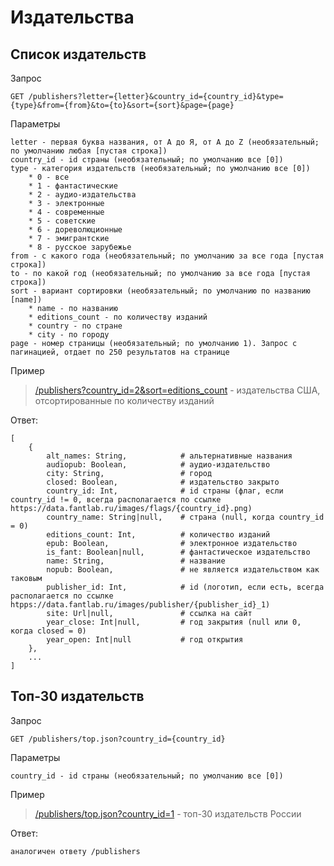 # Издательства

## Список издательств

Запрос
```
GET /publishers?letter={letter}&country_id={country_id}&type={type}&from={from}&to={to}&sort={sort}&page={page}
```

Параметры
```
letter - первая буква названия, от А до Я, от A до Z (необязательный; по умолчанию любая [пустая строка])
country_id - id страны (необязательный; по умолчанию все [0])
type - категория издательств (необязательный; по умолчанию все [0])
    * 0 - все
    * 1 - фантастические
    * 2 - аудио-издательства
    * 3 - электронные
    * 4 - современные
    * 5 - советские
    * 6 - дореволюционные
    * 7 - эмигрантские
    * 8 - русское зарубежье
from - с какого года (необязательный; по умолчанию за все года [пустая строка])
to - по какой год (необязательный; по умолчанию за все года [пустая строка])
sort - вариант сортировки (необязательный; по умолчанию по названию [name])
    * name - по названию
    * editions_count - по количеству изданий
    * country - по стране
    * city - по городу
page - номер страницы (необязательный; по умолчанию 1). Запрос с пагинацией, отдает по 250 результатов на странице
```

Пример
> [/publishers?country_id=2&sort=editions_count](https://api.fantlab.ru/publishers?country_id=2&sort=editions_count) - издательства США, отсортированные по количеству изданий

Ответ:
```
[
    {
        alt_names: String,            # альтернативные названия
        audiopub: Boolean,            # аудио-издательство
        city: String,                 # город
        closed: Boolean,              # издательство закрыто
        country_id: Int,              # id страны (флаг, если country_id != 0, всегда располагается по ссылке https://data.fantlab.ru/images/flags/{country_id}.png)
        country_name: String|null,    # страна (null, когда country_id = 0)
        editions_count: Int,          # количество изданий
        epub: Boolean,                # электронное издательство
        is_fant: Boolean|null,        # фантастическое издательство
        name: String,                 # название
        nopub: Boolean,               # не является издательством как таковым
        publisher_id: Int,            # id (логотип, если есть, всегда располагается по ссылке htpps://data.fantlab.ru/images/publisher/{publisher_id}_1)
        site: Url|null,               # ссылка на сайт
        year_close: Int|null,         # год закрытия (null или 0, когда closed = 0)
        year_open: Int|null           # год открытия
    },
    ...
]
```

## Топ-30 издательств

Запрос
```
GET /publishers/top.json?country_id={country_id}
```

Параметры
```
country_id - id страны (необязательный; по умолчанию все [0])
```

Пример
> [/publishers/top.json?country_id=1](https://api.fantlab.ru/publishers/top.json?country_id=1) - топ-30 издательств России

Ответ:
```
аналогичен ответу /publishers
```

